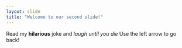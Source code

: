```yaml
---
layout: slide
title: "Welcome to our second slide!"
---
```

Read my **hilarious** joke and *laugh until you die*
Use the left arrow to go back!
